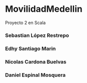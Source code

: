 # MovilidadMedellin
Proyecto 2 en Scala

### Sebastian López Restrepo
### Edhy Santiago Marin
### Nicolas Cardona Buelvas
### Daniel Espinal Mosquera 
